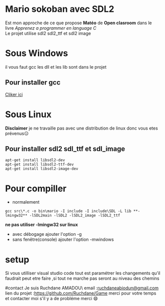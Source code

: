 # Mario sokoban avec SDL2
Est mon approche de ce que propose **Matéo** de **Open clasroom** dans le livre *Apprenez a programmer en language C* \
Le projet utilise sdl2 sdl2_ttf et sdl2 image

# Sous Windows
il vous faut gcc les dll et les lib sont dans le projet
## Pour installer gcc
[Cliker ici](http://www.mingw.org/wiki/howto_install_the_mingw_gcc_compiler_suite)
# Sous Linux
**Disclaimer** je ne travaille pas avec une distribution de linux donc vous etes prévenus:expressionless:
## Pour installer sdl2 sdl_ttf et sdl_image
```
apt-get install libsdl2-dev
apt-get install libsdl2-ttf-dev
apt-get install libsdl2-image-dev
```
# Pour compiller 
* normalement
```
gcc src\*.c -o bin\mario -I include -I include\SDL -L lib **-lmingw32** -lSDL2main -lSDL2 -lSDL2_image -lSDL2_ttf
```
**ne pas utiliser -lmingw32 sur linux**
* avec débogage ajouter l'option -g
* sans fenêtre(console) ajouter l'option -mwindows
# setup
Si vous utilliser visual studio code tout est paramétrer
les changements qu'il faudrait peut etre faire ,si tout ne marche
pas seront au niveau des chemins

#contact
Je suis Ruchdane AMADOU\\
email :ruchdaneabiodun@gmail.com
lien du projet :https://github.com/Ruchdane/Game
merci pour votre temps et contacter moi s'il y a de probléme merci :smile:
